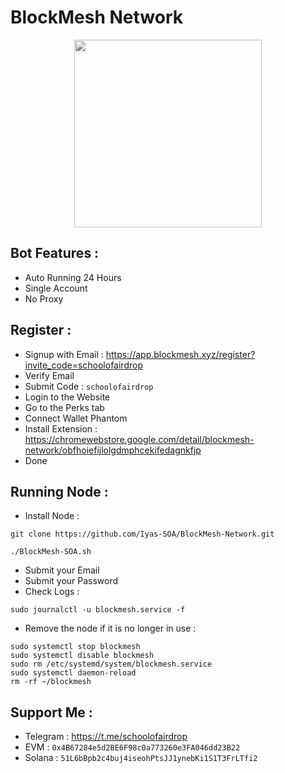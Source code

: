 # BlockMesh Network

<p align="center">
  <img height="300" height="auto" src="https://github.com/SchoolOfAirdrop/Files/blob/main/photo_2024-11-24_03-14-44.jpg">
</p>

## Bot Features :
- Auto Running 24 Hours
- Single Account
- No Proxy

## Register :
- Signup with Email : https://app.blockmesh.xyz/register?invite_code=schoolofairdrop
- Verify Email
- Submit Code : `schoolofairdrop`
- Login to the Website
- Go to the Perks tab
- Connect Wallet Phantom
- Install Extension : https://chromewebstore.google.com/detail/blockmesh-network/obfhoiefijlolgdmphcekifedagnkfjp
- Done

## Running Node :
- Install Node :
```
git clone https://github.com/Iyas-SOA/BlockMesh-Network.git
```
```
./BlockMesh-SOA.sh
```
- Submit your Email
- Submit your Password
- Check Logs :
```
sudo journalctl -u blockmesh.service -f
```
- Remove the node if it is no longer in use :
```
sudo systemctl stop blockmesh
sudo systemctl disable blockmesh
sudo rm /etc/systemd/system/blockmesh.service
sudo systemctl daemon-reload
rm -rf ~/blockmesh
```

## Support Me :
- Telegram : https://t.me/schoolofairdrop
- EVM : `0x4B67284e5d2BE6F98c0a773260e3FA046dd23B22`
- Solana : `51L6bBpb2c4buj4iseohPtsJJ1ynebKi1S1T3FrLTfi2`
